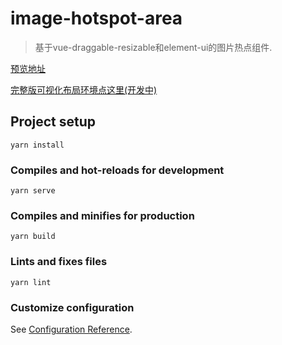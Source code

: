 # image-hotspot-area
> 基于vue-draggable-resizable和element-ui的图片热点组件.

[预览地址](http://www.router.crystalhands.net:2000/)

[完整版可视化布局环境点这里(开发中)](https://github.com/NIBAOBAOZHALE/vue-webapp-layout/tree/dev)
## Project setup
```
yarn install
```

### Compiles and hot-reloads for development
```
yarn serve
```

### Compiles and minifies for production
```
yarn build
```

### Lints and fixes files
```
yarn lint
```

### Customize configuration
See [Configuration Reference](https://cli.vuejs.org/config/).
